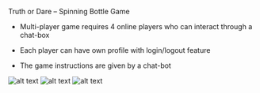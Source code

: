 Truth or Dare – Spinning Bottle Game

- Multi-player game requires 4 online players who can interact through a chat-box

- Each player can have own profile with login/logout feature

- The game instructions are given by a chat-bot

![alt text](https://drive.google.com/drive/folders/1IRnZ3ilX4kA-HQBHskBd4w7Juqg4G6Pa)
![alt text](https://developer-osama.herokuapp.com/spining-bottle2.png)
![alt text](https://developer-osama.herokuapp.com/spining-bottle3.png)
